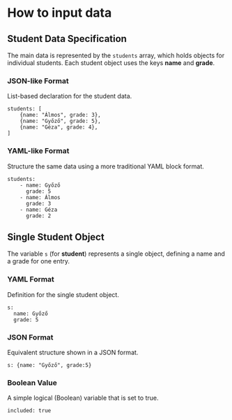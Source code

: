 # **How to input data**

## Student Data Specification

The main data is represented by the `students` array, which holds objects for individual students. Each student object uses the keys **name** and **grade**.

### JSON-like Format

List-based declaration for the student data.

```
students: [
    {name: "Álmos", grade: 3},
    {name: "Győző", grade: 5},
    {name: "Géza", grade: 4},
]
```

### YAML-like Format

Structure the same data using a more traditional YAML block format.

```
students:
    - name: Győző
      grade: 5
    - name: Álmos
      grade: 3
    - name: Géza
      grade: 2
```

## Single Student Object

The variable `s` (for **student**) represents a single object, defining a name and a grade for one entry.

### YAML Format

Definition for the single student object.

```
s:
  name: Győző
  grade: 5
```

### JSON Format

Equivalent structure shown in a JSON format.

```
s: {name: "Győző", grade:5}
```

### Boolean Value

A simple logical (Boolean) variable that is set to true.

```
included: true
```